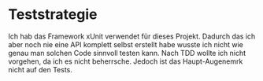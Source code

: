 Teststrategie
=========================

Ich hab das Framework xUnit verwendet für dieses Projekt. Dadurch das ich aber noch nie eine API komplett selbst erstellt habe wusste ich nicht
wie genau man solchen Code sinnvoll testen kann. Nach TDD wollte ich nicht vorgehen, da ich es nicht beherrsche. Jedoch ist das Haupt-Augenemrk nicht auf den Tests.
